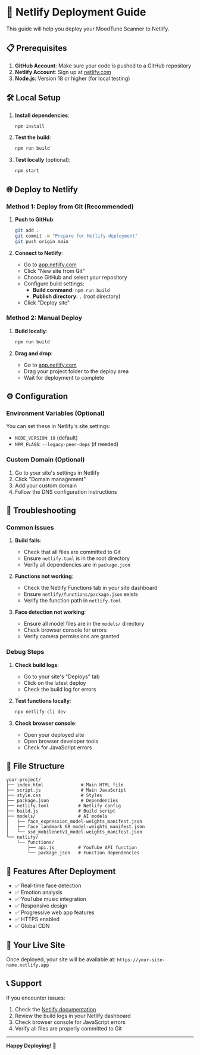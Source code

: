 # 🚀 Netlify Deployment Guide

This guide will help you deploy your MoodTune Scanner to Netlify.

## 📋 Prerequisites

1. **GitHub Account**: Make sure your code is pushed to a GitHub repository
2. **Netlify Account**: Sign up at [netlify.com](https://netlify.com)
3. **Node.js**: Version 18 or higher (for local testing)

## 🛠️ Local Setup

1. **Install dependencies**:
   ```bash
   npm install
   ```

2. **Test the build**:
   ```bash
   npm run build
   ```

3. **Test locally** (optional):
   ```bash
   npm start
   ```

## 🌐 Deploy to Netlify

### Method 1: Deploy from Git (Recommended)

1. **Push to GitHub**:
   ```bash
   git add .
   git commit -m "Prepare for Netlify deployment"
   git push origin main
   ```

2. **Connect to Netlify**:
   - Go to [app.netlify.com](https://app.netlify.com)
   - Click "New site from Git"
   - Choose GitHub and select your repository
   - Configure build settings:
     - **Build command**: `npm run build`
     - **Publish directory**: `.` (root directory)
   - Click "Deploy site"

### Method 2: Manual Deploy

1. **Build locally**:
   ```bash
   npm run build
   ```

2. **Drag and drop**:
   - Go to [app.netlify.com](https://app.netlify.com)
   - Drag your project folder to the deploy area
   - Wait for deployment to complete

## ⚙️ Configuration

### Environment Variables (Optional)

You can set these in Netlify's site settings:

- `NODE_VERSION`: `18` (default)
- `NPM_FLAGS`: `--legacy-peer-deps` (if needed)

### Custom Domain (Optional)

1. Go to your site's settings in Netlify
2. Click "Domain management"
3. Add your custom domain
4. Follow the DNS configuration instructions

## 🔧 Troubleshooting

### Common Issues

1. **Build fails**:
   - Check that all files are committed to Git
   - Ensure `netlify.toml` is in the root directory
   - Verify all dependencies are in `package.json`

2. **Functions not working**:
   - Check the Netlify Functions tab in your site dashboard
   - Ensure `netlify/functions/package.json` exists
   - Verify the function path in `netlify.toml`

3. **Face detection not working**:
   - Ensure all model files are in the `models/` directory
   - Check browser console for errors
   - Verify camera permissions are granted

### Debug Steps

1. **Check build logs**:
   - Go to your site's "Deploys" tab
   - Click on the latest deploy
   - Check the build log for errors

2. **Test functions locally**:
   ```bash
   npx netlify-cli dev
   ```

3. **Check browser console**:
   - Open your deployed site
   - Open browser developer tools
   - Check for JavaScript errors

## 📁 File Structure

```
your-project/
├── index.html              # Main HTML file
├── script.js               # Main JavaScript
├── style.css               # Styles
├── package.json            # Dependencies
├── netlify.toml           # Netlify config
├── build.js               # Build script
├── models/                # AI models
│   ├── face_expression_model-weights_manifest.json
│   ├── face_landmark_68_model-weights_manifest.json
│   └── ssd_mobilenetv1_model-weights_manifest.json
└── netlify/
    └── functions/
        ├── api.js         # YouTube API function
        └── package.json   # Function dependencies
```

## 🎯 Features After Deployment

- ✅ Real-time face detection
- ✅ Emotion analysis
- ✅ YouTube music integration
- ✅ Responsive design
- ✅ Progressive web app features
- ✅ HTTPS enabled
- ✅ Global CDN

## 🔗 Your Live Site

Once deployed, your site will be available at:
`https://your-site-name.netlify.app`

## 📞 Support

If you encounter issues:

1. Check the [Netlify documentation](https://docs.netlify.com)
2. Review the build logs in your Netlify dashboard
3. Check browser console for JavaScript errors
4. Verify all files are properly committed to Git

---

**Happy Deploying! 🎉**
